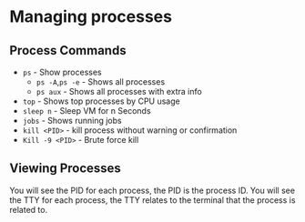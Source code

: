  # Managing processes

 ## Process Commands
 
 - `ps` - Show processes
    - `ps -A`,`ps -e` - Shows all processes
    - `ps aux` - Shows all processes with extra info
  - `top` - Shows top processes by CPU usage
  - `sleep n` - Sleep VM for n Seconds
  - `jobs` - Shows running jobs
  -  `kill <PID>` - kill process without warning or confirmation
  - `Kill -9 <PID>` - Brute force kill

## Viewing Processes
You will see the PID for each process, the PID is the process ID.
You will see the TTY for each process, the TTY relates to the terminal that the process is related to.